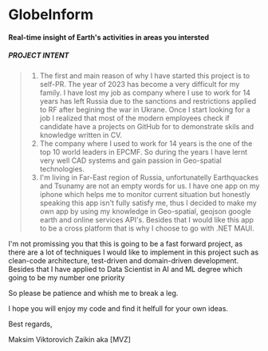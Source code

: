 # GlobeInform

#### Real-time insight of Earth's activities in areas you intersted

##### PROJECT INTENT
  > 1. The first and main reason of why I have started this project is to self-PR. The year of 2023 has become a very difficult for my family. I have lost my job as company where I use to work for 14 years has left Russia due to the sanctions and restrictions applied to RF after begining the war in Ukrane. 
  Once I start looking for a job I realized that most of the modern employees check if candidate have a projects on GitHub for to demonstrate skils and knowledge written in CV.
  > 2. The company where I used to work for 14 years is the one of the top 10 world leaders in EPCMF. So during the years I have lernt very well CAD systems and gain passion in Geo-spatial technologies. 
  > 3. I'm living in Far-East region of Russia, unfortunatelly Earthquackes and Tsunamy are not an empty words for us. I have one app on my iphone which helps me to monitor current situation but honestly speaking this app isn't fully satisfy me, thus I decided to make my own app by using my knowledge in Geo-spatial, geojson google earth and online services API's. Besides that I would like this app to be a cross platform that is why I choose to go with .NET MAUI.

I'm not promissing you that this is going to be a fast forward project, as there are a lot of techniques I would like to implement in this project such as clean-code architecture, test-driven and domain-driven development. Besides that I have applied to Data Scientist in AI and ML degree which going to be my number one priority

So please be patience and whish me to break a leg.

I hope you will enjoy my code and find it helfull for your own ideas.

Best regards,

Maksim Viktorovich Zaikin aka [MVZ]
